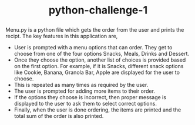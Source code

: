 # **<p align="center"> python-challenge-1 </p>**

Menu.py is a python file which gets the order from the user and prints the recipt. The key features in this application are, 

- User is prompted with a menu options that can order. They get to choose from one of the four options Snacks, Meals, Drinks and Dessert. 
- Once they choose the option, another list of choices is provided based on the first option. For example, if it is Snacks, different snack options like Cookie, Banana, Granola Bar, Apple are displayed for the user to choose. 
- This is repeated as many times as required by the user. 
- The user is prompted for adding more items to their order.
- If the options they choose is incorrect, then proper message is displayed to the user to ask them to select correct options. 
- Finally, when the user is done ordering, the items are printed and the total sum of the order is also printed.  
